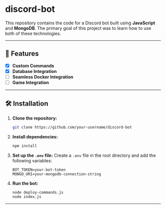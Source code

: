 # discord-bot

This repository contains the code for a Discord bot built using **JavaScript** and **MongoDB**. The primary goal of this project was to learn how to use both of these technologies.

---

## 🚀 Features

- [x] **Custom Commands**
- [x] **Database Integration**
- [ ] **Seamless Docker Integration**
- [ ] **Game Integration**

---

## 🛠️ Installation

1. **Clone the repository:**

   ```bash
   git clone https://github.com/your-username/discord-bot
   ```

2. **Install dependencies:**

   ```bash
   npm install
   ```

3. **Set up the `.env` file:**
   Create a `.env` file in the root directory and add the following variables:

   ```
   BOT_TOKEN=your-bot-token
   MONGO_URI=your-mongodb-connection-string
   ```

4. **Run the bot:**

   ```bash
   node deploy-commands.js
   node index.js
   ```

---

